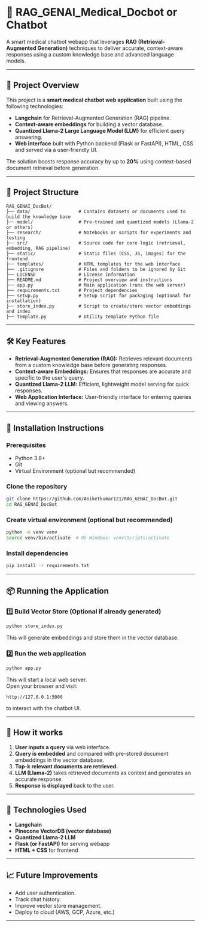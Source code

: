# 🧠 RAG_GENAI_Medical_Docbot or Chatbot

A smart medical chatbot webapp that leverages **RAG (Retrieval-Augmented Generation)** techniques to deliver accurate, context-aware responses using a custom knowledge base and advanced language models.

---

## 🚀 Project Overview

This project is a **smart medical chatbot web application** built using the following technologies:

- **Langchain** for Retrieval-Augmented Generation (RAG) pipeline.
- **Context-aware embeddings** for building a vector database.
- **Quantized Llama-2 Large Language Model (LLM)** for efficient query answering.
- **Web interface** built with Python backend (Flask or FastAPI), HTML, CSS and served via a user-friendly UI.

The solution boosts response accuracy by up to **20%** using context-based document retrieval before generation.

---

## 📂 Project Structure

```
RAG_GENAI_DocBot/
├── data/                  # Contains datasets or documents used to build the knowledge base
├── model/                 # Pre-trained and quantized models (Llama-2 or others)
├── research/              # Notebooks or scripts for experiments and testing
├── src/                   # Source code for core logic (retrieval, embedding, RAG pipeline)
├── static/                # Static files (CSS, JS, images) for the frontend
├── templates/             # HTML templates for the web interface
├── .gitignore             # Files and folders to be ignored by Git
├── LICENSE                # License information
├── README.md              # Project overview and instructions
├── app.py                 # Main application (runs the web server)
├── requirements.txt       # Project dependencies
├── setup.py               # Setup script for packaging (optional for installation)
├── store_index.py         # Script to create/store vector embeddings and index
├── template.py            # Utility template Python file
```

---

## 🛠️ Key Features

- **Retrieval-Augmented Generation (RAG):** Retrieves relevant documents from a custom knowledge base before generating responses.
- **Context-aware Embeddings:** Ensures that responses are accurate and specific to the user's query.
- **Quantized Llama-2 LLM:** Efficient, lightweight model serving for quick responses.
- **Web Application Interface:** User-friendly interface for entering queries and viewing answers.

---

## 📌 Installation Instructions

### Prerequisites

- Python 3.8+
- Git
- Virtual Environment (optional but recommended)

### Clone the repository

```bash
git clone https://github.com/Aniketkumar121/RAG_GENAI_DocBot.git
cd RAG_GENAI_DocBot
```

### Create virtual environment (optional but recommended)

```bash
python -m venv venv
source venv/bin/activate  # On Windows: venv\Scripts\activate
```

### Install dependencies

```bash
pip install -r requirements.txt
```

---

## 📦 Running the Application

### 1️⃣ Build Vector Store (Optional if already generated)

```bash
python store_index.py
```

This will generate embeddings and store them in the vector database.

### 2️⃣ Run the web application

```bash
python app.py
```

This will start a local web server.  
Open your browser and visit:

```
http://127.0.0.1:5000
```

to interact with the chatbot UI.

---

## 🧠 How it works

1. **User inputs a query** via web interface.
2. **Query is embedded** and compared with pre-stored document embeddings in the vector database.
3. **Top-k relevant documents are retrieved.**
4. **LLM (Llama-2)** takes retrieved documents as context and generates an accurate response.
5. **Response is displayed** back to the user.

---

## 📌 Technologies Used

- **Langchain**
- **Pinecone VectorDB (vector database)**
- **Quantized Llama-2 LLM**
- **Flask (or FastAPI)** for serving webapp
- **HTML + CSS** for frontend

---

## 📈 Future Improvements

- Add user authentication.
- Track chat history.
- Improve vector store management.
- Deploy to cloud (AWS, GCP, Azure, etc.)

---
